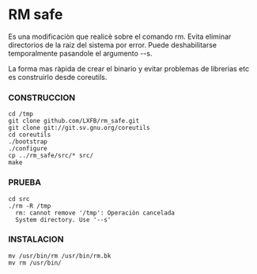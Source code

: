RM safe
=======

Es una modificaciòn que realicè sobre el comando rm.
Evita eliminar directorios de la raiz del sistema por error.
Puede deshabilitarse temporalmente pasandole el argumento --s.

La forma mas ràpida de crear el binario y evitar problemas de librerias etc
es construirlo desde coreutils.

### CONSTRUCCION
 
    cd /tmp
    git clone github.com/LXFB/rm_safe.git
    git clone git://git.sv.gnu.org/coreutils
    cd coreutils
    ./bootstrap
    ./configure
    cp ../rm_safe/src/* src/
    make

### PRUEBA

    cd src
    ./rm -R /tmp
      rm: cannot remove '/tmp': Operaciòn cancelada
      System directory. Use '--s'

### INSTALACION

    mv /usr/bin/rm /usr/bin/rm.bk
    mv rm /usr/bin/
